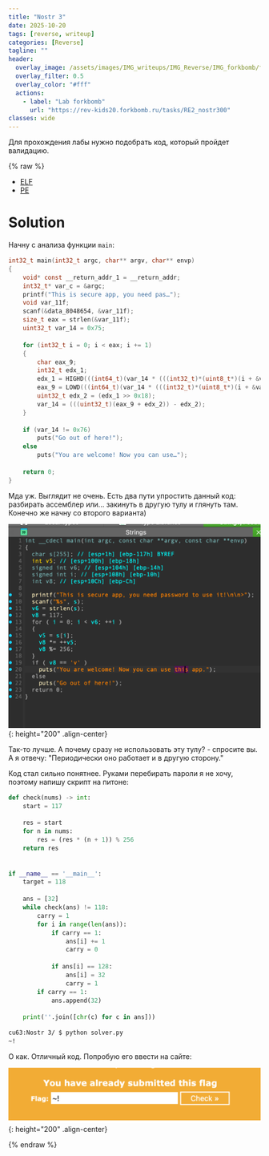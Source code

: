 ```yaml
---
title: "Nostr 3"
date: 2025-10-20
tags: [reverse, writeup]  
categories: [Reverse]
tagline: ""
header:
  overlay_image: /assets/images/IMG_writeups/IMG_Reverse/IMG_forkbomb/forkbomb_logo.jpg
  overlay_filter: 0.5 
  overlay_color: "#fff"
  actions:
    - label: "Lab forkbomb"
      url: "https://rev-kids20.forkbomb.ru/tasks/RE2_nostr300"
classes: wide
---
```


Для прохождения лабы нужно подобрать код, который пройдет валидацию.

{% raw %}

- [ELF](https://rev-kids20.forkbomb.ru/files/rev/re2/s3.out)
- [PE](https://rev-kids20.forkbomb.ru/files/rev/re2/s3.exe)

# Solution

Начну с анализа функции `main`:

```c
int32_t main(int32_t argc, char** argv, char** envp)
{
    void* const __return_addr_1 = __return_addr;
    int32_t* var_c = &argc;
    printf("This is secure app, you need pas…");
    void var_11f;
    scanf(&data_8048654, &var_11f);
    size_t eax = strlen(&var_11f);
    uint32_t var_14 = 0x75;
    
    for (int32_t i = 0; i < eax; i += 1)
    {
        char eax_9;
        int32_t edx_1;
        edx_1 = HIGHD(((int64_t)(var_14 * (((int32_t)*(uint8_t*)(i + &var_11f)) + 1))));
        eax_9 = LOWD(((int64_t)(var_14 * (((int32_t)*(uint8_t*)(i + &var_11f)) + 1))));
        uint32_t edx_2 = (edx_1 >> 0x18);
        var_14 = (((uint32_t)(eax_9 + edx_2)) - edx_2);
    }
    
    if (var_14 != 0x76)
        puts("Go out of here!");
    else
        puts("You are welcome! Now you can use…");
    
    return 0;
}
```

Мда уж. Выглядит не очень. Есть два пути упростить данный код: разбирать ассемблер или... закинуть в другую тулу и глянуть там. Конечно же начну со второго варианта)

![IMG](/assets/images/IMG_writeups/IMG_Reverse/IMG_forkbomb/IMG_nostr_3/1.png){: height="200" .align-center}

Так-то лучше. А почему сразу не использовать эту тулу? - спросите вы. А я отвечу: "Периодически оно работает и в другую сторону."

Код стал сильно понятнее. Руками перебирать пароли я не хочу, поэтому напишу скрипт на питоне:

```python
def check(nums) -> int:
    start = 117

    res = start
    for n in nums:
        res = (res * (n + 1)) % 256
    return res


if __name__ == '__main__':
    target = 118

    ans = [32]
    while check(ans) != 118:
        carry = 1
        for i in range(len(ans)):
            if carry == 1:
                ans[i] += 1
                carry = 0

            if ans[i] == 128:
                ans[i] = 32
                carry = 1
        if carry == 1:
            ans.append(32)

    print(''.join([chr(c) for c in ans]))
```

```bash
cu63:Nostr 3/ $ python solver.py                                                                           
~!
```

О как. Отличный код. Попробую его ввести на сайте:

![IMG](/assets/images/IMG_writeups/IMG_Reverse/IMG_forkbomb/IMG_nostr_3/2.png){: height="200" .align-center}

{% endraw %}
